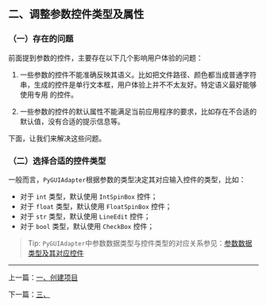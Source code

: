 ## 二、调整参数控件类型及属性

### （一）存在的问题
前面提到参数的控件，主要存在以下几个影响用户体验的问题：

1. 一些参数的控件不能准确反映其语义。比如把文件路径、颜色都当成普通字符串，生成的控件是单行文本框，用户体验上并不不太友好。特定语义最好能够使用专用
的控件。

2. 一些参数的控件的默认属性不能满足当前应用程序的要求，比如存在不合适的默认值，没有合适的提示信息等。

下面，让我们来解决这些问题。 

### （二）选择合适的控件类型

一般而言，`PyGUIAdapter`根据参数的类型决定其对应输入控件的类型，比如：
- 对于 `int` 类型，默认使用 `IntSpinBox` 控件；
- 对于 `float` 类型，默认使用 `FloatSpinBox` 控件；
- 对于 `str` 类型，默认使用 `LineEdit` 控件；
- 对于 `bool` 类型，默认使用 `CheckBox` 控件；

> Tip: `PyGUIAdapter`中参数数据类型与控件类型的对应关系参见：[参数数据类型及其对应控件](widgets/types_and_widgets.md)

---
上一篇：[一、创建项目](/tutorials/qrcode-maker/1.basic_structural.md)

下一篇：[三、]()